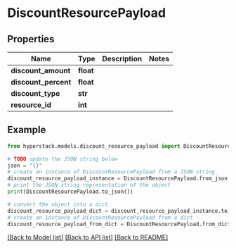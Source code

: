 # DiscountResourcePayload


## Properties

Name | Type | Description | Notes
------------ | ------------- | ------------- | -------------
**discount_amount** | **float** |  | 
**discount_percent** | **float** |  | 
**discount_type** | **str** |  | 
**resource_id** | **int** |  | 

## Example

```python
from hyperstack.models.discount_resource_payload import DiscountResourcePayload

# TODO update the JSON string below
json = "{}"
# create an instance of DiscountResourcePayload from a JSON string
discount_resource_payload_instance = DiscountResourcePayload.from_json(json)
# print the JSON string representation of the object
print(DiscountResourcePayload.to_json())

# convert the object into a dict
discount_resource_payload_dict = discount_resource_payload_instance.to_dict()
# create an instance of DiscountResourcePayload from a dict
discount_resource_payload_from_dict = DiscountResourcePayload.from_dict(discount_resource_payload_dict)
```
[[Back to Model list]](../README.md#documentation-for-models) [[Back to API list]](../README.md#documentation-for-api-endpoints) [[Back to README]](../README.md)


